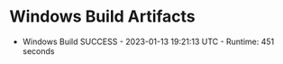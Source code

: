 # Windows Build Artifacts

* Windows Build SUCCESS - 2023-01-13 19:21:13 UTC - Runtime: 451 seconds
